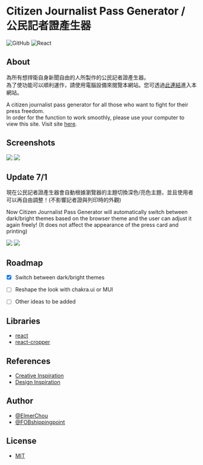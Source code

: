 # Citizen Journalist Pass Generator / 公民記者證產生器
![GitHub](https://img.shields.io/github/license/elmerchou/journalist_pass?style=for-the-badge) ![React](https://img.shields.io/badge/Made%20with-React-61DAFB?logo=React&style=for-the-badge)

## About

為所有想捍衛自身新聞自由的人所製作的公民記者證產生器。  
為了使功能可以順利運作，請使用電腦設備來閱覽本網站。您可透過[此連結](https://elmerchou.github.io/journalist_pass/)進入本網站。

A citizen journalist pass generator for all those who want to fight for their press freedom.  
In order for the function to work smoothly, please use your computer to view this site.
Visit site [here](https://elmerchou.github.io/journalist_pass/).

## Screenshots

![](https://i.imgur.com/8rRW6XY.png)
![](https://i.imgur.com/dDgIND7.png)

## Update 7/1

現在公民記者證產生器會自動根據瀏覽器的主題切換深色/亮色主題，並且使用者可以再自由調整！(不影響記者證與列印時的外觀)

Now Citizen Journalist Pass Generator will automatically switch between dark/bright themes based on the browser theme and the user can adjust it again freely! (It does not affect the appearance of the press card and printing)

![](https://i.imgur.com/Id5v3gY.png)
![](https://i.imgur.com/F11Tkyf.png)

## Roadmap

- [X] Switch between dark/bright themes
- [ ] Reshape the look with chakra.ui or MUI
- [ ] Other ideas to be added


## Libraries

- [react](https://www.npmjs.com/package/react)
- [react-cropper](https://www.npmjs.com/package/react-cropper)

## References
- [Creative Inspiration](https://g0v.github.io/reporter/#/)
- [Design Inspiration](https://www.gushiciku.cn/pl/gL2e/zh-tw)


## Author

- [@ElmerChou](https://github.com/elmerchou)
- [@FOBshippingpoint](https://github.com/FOBshippingpoint)

## License

- [MIT](https://choosealicense.com/licenses/mit/)
